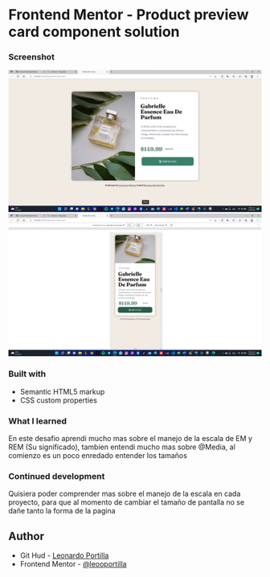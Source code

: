 # Frontend Mentor - Product preview card component solution

### Screenshot
![](./Capturas/Escritorio.png)
![](./Capturas/Movil.png)

### Built with
- Semantic HTML5 markup
- CSS custom properties

### What I learned
En este desafio aprendi mucho mas sobre el manejo de la escala de EM y REM (Su significado), tambien entendi mucho mas sobre @Media, al comienzo es un poco enredado entender los tamaños

### Continued development
Quisiera poder comprender mas sobre el manejo de la escala en cada proyecto, para que al momento de cambiar el tamaño de pantalla no se dañe tanto la forma de la pagina

## Author
- Git Hud - [Leonardo Portilla](https://github.com/leooportilla)
- Frontend Mentor - [@leooportilla](https://www.frontendmentor.io/profile/leooportilla)
